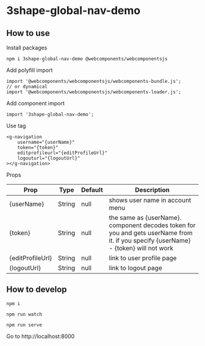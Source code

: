 # 3shape-global-nav-demo

## How to use
Install packages
```
npm i 3shape-global-nav-demo @webcomponents/webcomponentsjs
```
Add polyfill import
```
import '@webcomponents/webcomponentsjs/webcomponents-bundle.js';
// or dynamical
import '@webcomponents/webcomponentsjs/webcomponents-loader.js';
```
Add component import
```
import '3shape-global-nav-demo';
```
Use tag
```
<g-navigation
    username="{userName}"
    token="{token}"
    editprofileurl="{editProfileUrl}"
    logouturl="{logoutUrl}"
></g-navigation>
```
Props

| Prop | Type | Default | Description |
| --- | --- | --- | --- |
| {userName} | String | null | shows user name in account menu |
| {token} | String | null | the same as {userName}. component decodes token for you and gets userName from it. if you specify {userName} - {token} will not work |
| {editProfileUrl} | String | null | link to user profile page |
| {logoutUrl} | String | null | link to logout page |

## How to develop
```
npm i
```
```
npm run watch
```
```
npm run serve
```
Go to http://localhost:8000
